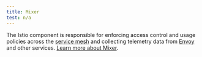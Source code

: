 ```yaml
---
title: Mixer
test: n/a
---
```


The Istio component is responsible for enforcing access control and usage policies across the [service mesh](/pt-br/docs/reference/glossary/#service-mesh) and collecting telemetry data
from [Envoy](/pt-br/docs/reference/glossary/#envoy) and other services.
[Learn more about Mixer](/pt-br/docs/reference/config/policy-and-telemetry/).

